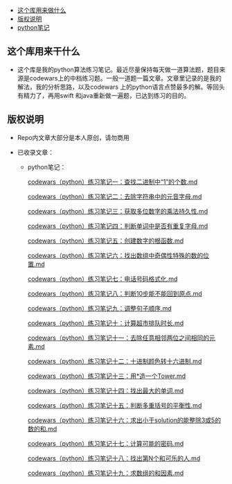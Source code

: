 
* [这个库用来做什么](#这个库用来干什么)
* [版权说明](#版权说明)
* [python笔记](#python笔记)

## 这个库用来干什么

- 这个库是我的python算法练习笔记。最近尽量保持每天做一道算法题，题目来源是codewars上的中档练习题。一般一道题一篇文章。文章里记录的是我的解法，我的分析思路，以及codewars 上的python语言点赞最多的解。等回头有精力了，再用swift 和java重新做一遍题，已达到练习的目的。


## 版权说明

- Repo内文章大部分是本人原创，请勿商用
  
- 已收录文章：
    
    - python笔记：
        
        [codewars（python）练习笔记一：查找二进制中“1”的个数.md](https://caobo56.github.io/caobo56_codewars_python.github.io/#/python%E7%AC%94%E8%AE%B0/codewars%EF%BC%88python%EF%BC%89%E7%BB%83%E4%B9%A0%E7%AC%94%E8%AE%B0%E4%B8%80%EF%BC%9A%E6%9F%A5%E6%89%BE%E4%BA%8C%E8%BF%9B%E5%88%B6%E4%B8%AD%E2%80%9C1%E2%80%9D%E7%9A%84%E4%B8%AA%E6%95%B0.md)
        
        [codewars（python）练习笔记二：去除字符串中的元音字母.md](https://caobo56.github.io/caobo56_codewars_python.github.io/#/python%E7%AC%94%E8%AE%B0/codewars%EF%BC%88python%EF%BC%89%E7%BB%83%E4%B9%A0%E7%AC%94%E8%AE%B0%E4%BA%8C%EF%BC%9A%E5%8E%BB%E9%99%A4%E5%AD%97%E7%AC%A6%E4%B8%B2%E4%B8%AD%E7%9A%84%E5%85%83%E9%9F%B3%E5%AD%97%E6%AF%8D.md)
        
        [codewars（python）练习笔记三：获取多位数字的乘法持久性.md](https://caobo56.github.io/caobo56_codewars_python.github.io/#/python%E7%AC%94%E8%AE%B0/codewars%EF%BC%88python%EF%BC%89%E7%BB%83%E4%B9%A0%E7%AC%94%E8%AE%B0%E4%B8%89%EF%BC%9A%E8%8E%B7%E5%8F%96%E5%A4%9A%E4%BD%8D%E6%95%B0%E5%AD%97%E7%9A%84%E4%B9%98%E6%B3%95%E6%8C%81%E4%B9%85%E6%80%A7.md)
        
        [codewars（python）练习笔记四：判断单词中是否有重复字母.md](https://caobo56.github.io/caobo56_codewars_python.github.io/#/python%E7%AC%94%E8%AE%B0/codewars%EF%BC%88python%EF%BC%89%E7%BB%83%E4%B9%A0%E7%AC%94%E8%AE%B0%E5%9B%9B%EF%BC%9A%E5%88%A4%E6%96%AD%E5%8D%95%E8%AF%8D%E4%B8%AD%E6%98%AF%E5%90%A6%E6%9C%89%E9%87%8D%E5%A4%8D%E5%AD%97%E6%AF%8D.md)
        
        [codewars（python）练习笔记五：创建数字的根函数.md](https://caobo56.github.io/caobo56_codewars_python.github.io/#/python%E7%AC%94%E8%AE%B0/codewars%EF%BC%88python%EF%BC%89%E7%BB%83%E4%B9%A0%E7%AC%94%E8%AE%B0%E4%BA%94%EF%BC%9A%E5%88%9B%E5%BB%BA%E6%95%B0%E5%AD%97%E7%9A%84%E6%A0%B9%E5%87%BD%E6%95%B0.md)
        
        [codewars（python）练习笔记六：找出数组中奇偶性特殊的数的位置.md](https://caobo56.github.io/caobo56_codewars_python.github.io/#/python%E7%AC%94%E8%AE%B0/codewars%EF%BC%88python%EF%BC%89%E7%BB%83%E4%B9%A0%E7%AC%94%E8%AE%B0%E5%85%AD%EF%BC%9A%E6%89%BE%E5%87%BA%E6%95%B0%E7%BB%84%E4%B8%AD%E5%A5%87%E5%81%B6%E6%80%A7%E7%89%B9%E6%AE%8A%E7%9A%84%E6%95%B0%E7%9A%84%E4%BD%8D%E7%BD%AE.md)

        [codewars（python）练习笔记七：电话号码格式化.md](https://caobo56.github.io/caobo56_codewars_python.github.io/#/python%E7%AC%94%E8%AE%B0/codewars%EF%BC%88python%EF%BC%89%E7%BB%83%E4%B9%A0%E7%AC%94%E8%AE%B0%E4%B8%83%EF%BC%9A%E7%94%B5%E8%AF%9D%E5%8F%B7%E7%A0%81%E6%A0%BC%E5%BC%8F%E5%8C%96.md)

        [codewars（python）练习笔记八：判断10步能不能回到原点.md](https://caobo56.github.io/caobo56_codewars_python.github.io/#/python%E7%AC%94%E8%AE%B0/codewars%EF%BC%88python%EF%BC%89%E7%BB%83%E4%B9%A0%E7%AC%94%E8%AE%B0%E5%85%AB%EF%BC%9A%E5%88%A4%E6%96%AD10%E6%AD%A5%E8%83%BD%E4%B8%8D%E8%83%BD%E5%9B%9E%E5%88%B0%E5%8E%9F%E7%82%B9.md)

        [codewars（python）练习笔记九：调整句子顺序.md](https://caobo56.github.io/caobo56_codewars_python.github.io/#/python%E7%AC%94%E8%AE%B0/codewars%EF%BC%88python%EF%BC%89%E7%BB%83%E4%B9%A0%E7%AC%94%E8%AE%B0%E4%B9%9D%EF%BC%9A%E8%B0%83%E6%95%B4%E5%8F%A5%E5%AD%90%E9%A1%BA%E5%BA%8F.md)

        [codewars（python）练习笔记十：计算超市排队时长.md](https://caobo56.github.io/caobo56_codewars_python.github.io/#/python%E7%AC%94%E8%AE%B0/codewars%EF%BC%88python%EF%BC%89%E7%BB%83%E4%B9%A0%E7%AC%94%E8%AE%B0%E5%8D%81%EF%BC%9A%E8%AE%A1%E7%AE%97%E8%B6%85%E5%B8%82%E6%8E%92%E9%98%9F%E6%97%B6%E9%95%BF.md)

        [codewars（python）练习笔记十一：去除任意相邻两位之间相同的元素.md](https://caobo56.github.io/caobo56_codewars_python.github.io/#/python%E7%AC%94%E8%AE%B0/codewars%EF%BC%88python%EF%BC%89%E7%BB%83%E4%B9%A0%E7%AC%94%E8%AE%B0%E5%8D%81%E4%B8%80%EF%BC%9A%E5%8E%BB%E9%99%A4%E4%BB%BB%E6%84%8F%E7%9B%B8%E9%82%BB%E4%B8%A4%E4%BD%8D%E4%B9%8B%E9%97%B4%E7%9B%B8%E5%90%8C%E7%9A%84%E5%85%83%E7%B4%A0.md)
        
        [codewars（python）练习笔记十二：十进制颜色转十六进制.md](https://caobo56.github.io/caobo56_codewars_python.github.io/#/python%E7%AC%94%E8%AE%B0/codewars%EF%BC%88python%EF%BC%89%E7%BB%83%E4%B9%A0%E7%AC%94%E8%AE%B0%E5%8D%81%E4%BA%8C%EF%BC%9A%E5%8D%81%E8%BF%9B%E5%88%B6%E9%A2%9C%E8%89%B2%E8%BD%AC%E5%8D%81%E5%85%AD%E8%BF%9B%E5%88%B6.md)
	
        [codewars（python）练习笔记十三：用*造一个Tower.md](https://caobo56.github.io/caobo56_codewars_python.github.io/#/python%E7%AC%94%E8%AE%B0/codewars%EF%BC%88python%EF%BC%89%E7%BB%83%E4%B9%A0%E7%AC%94%E8%AE%B0%E5%8D%81%E4%B8%89%EF%BC%9A%E7%94%A8*%E9%80%A0%E4%B8%80%E4%B8%AATower.md)

        [codewars（python）练习笔记十四：找出最大的单词.md](https://caobo56.github.io/caobo56_codewars_python.github.io/#/python%E7%AC%94%E8%AE%B0/codewars%EF%BC%88python%EF%BC%89%E7%BB%83%E4%B9%A0%E7%AC%94%E8%AE%B0%E5%8D%81%E5%9B%9B%EF%BC%9A%E6%89%BE%E5%87%BA%E6%9C%80%E5%A4%A7%E7%9A%84%E5%8D%95%E8%AF%8D.md)

        [codewars（python）练习笔记十五：判断多重括号的平衡性.md](https://caobo56.github.io/caobo56_codewars_python.github.io/#/python%E7%AC%94%E8%AE%B0/codewars%EF%BC%88python%EF%BC%89%E7%BB%83%E4%B9%A0%E7%AC%94%E8%AE%B0%E5%8D%81%E4%BA%94%EF%BC%9A%E5%88%A4%E6%96%AD%E5%A4%9A%E9%87%8D%E6%8B%AC%E5%8F%B7%E7%9A%84%E5%B9%B3%E8%A1%A1%E6%80%A7.md)

        [codewars（python）练习笔记十六：求出小于solution的能整除3或5的数的和.md](https://caobo56.github.io/caobo56_codewars_python.github.io/#/python%E7%AC%94%E8%AE%B0/codewars%EF%BC%88python%EF%BC%89%E7%BB%83%E4%B9%A0%E7%AC%94%E8%AE%B0%E5%8D%81%E5%85%AD%EF%BC%9A%E6%B1%82%E5%87%BA%E5%B0%8F%E4%BA%8Esolution%E7%9A%84%E8%83%BD%E6%95%B4%E9%99%A43%E6%88%965%E7%9A%84%E6%95%B0%E7%9A%84%E5%92%8C.md)
        
        [codewars（python）练习笔记十七：计算可能的密码.md](https://caobo56.github.io/caobo56_codewars_python.github.io/#/python%E7%AC%94%E8%AE%B0/codewars%EF%BC%88python%EF%BC%89%E7%BB%83%E4%B9%A0%E7%AC%94%E8%AE%B0%E5%8D%81%E4%B8%83%EF%BC%9A%E8%AE%A1%E7%AE%97%E5%8F%AF%E8%83%BD%E7%9A%84%E5%AF%86%E7%A0%81.md)

        [codewars（python）练习笔记十八：找出第N个和可乐的人.md](https://caobo56.github.io/caobo56_codewars_python.github.io/#/python%E7%AC%94%E8%AE%B0/codewars%EF%BC%88python%EF%BC%89%E7%BB%83%E4%B9%A0%E7%AC%94%E8%AE%B0%E5%8D%81%E5%85%AB%EF%BC%9A%E6%89%BE%E5%87%BA%E7%AC%ACN%E4%B8%AA%E5%92%8C%E5%8F%AF%E4%B9%90%E7%9A%84%E4%BA%BA.md)

        [codewars（python）练习笔记十九：求数组的和因素.md](https://caobo56.github.io/caobo56_codewars_python.github.io/#/python%E7%AC%94%E8%AE%B0/codewars%EF%BC%88python%EF%BC%89%E7%BB%83%E4%B9%A0%E7%AC%94%E8%AE%B0%E5%8D%81%E4%B9%9D%EF%BC%9A%E6%B1%82%E6%95%B0%E7%BB%84%E7%9A%84%E5%92%8C%E5%9B%A0%E7%B4%A0.md)




